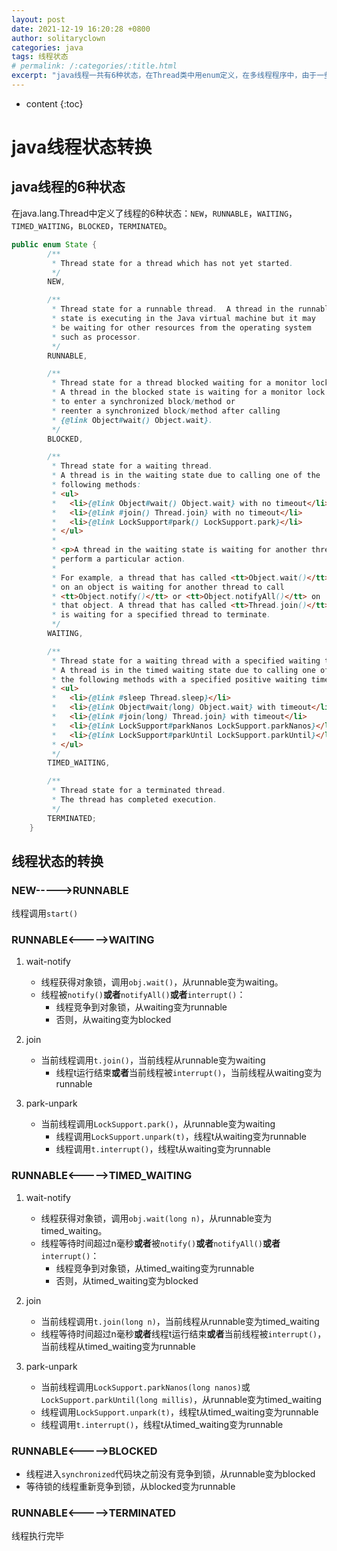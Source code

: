 ```yaml
---
layout: post
date: 2021-12-19 16:20:28 +0800
author: solitaryclown
categories: java
tags: 线程状态
# permalink: /:categories/:title.html
excerpt: "java线程一共有6种状态，在Thread类中用enum定义，在多线程程序中，由于一些线程相关的方法的调用，会让线程的状态发生转换。"
---
```

* content
{:toc}

# java线程状态转换

## java线程的6种状态

在java.lang.Thread中定义了线程的6种状态：`NEW`，`RUNNABLE`，`WAITING`，`TIMED_WAITING`，`BLOCKED`，`TERMINATED`。
```java
public enum State {
        /**
         * Thread state for a thread which has not yet started.
         */
        NEW,

        /**
         * Thread state for a runnable thread.  A thread in the runnable
         * state is executing in the Java virtual machine but it may
         * be waiting for other resources from the operating system
         * such as processor.
         */
        RUNNABLE,

        /**
         * Thread state for a thread blocked waiting for a monitor lock.
         * A thread in the blocked state is waiting for a monitor lock
         * to enter a synchronized block/method or
         * reenter a synchronized block/method after calling
         * {@link Object#wait() Object.wait}.
         */
        BLOCKED,

        /**
         * Thread state for a waiting thread.
         * A thread is in the waiting state due to calling one of the
         * following methods:
         * <ul>
         *   <li>{@link Object#wait() Object.wait} with no timeout</li>
         *   <li>{@link #join() Thread.join} with no timeout</li>
         *   <li>{@link LockSupport#park() LockSupport.park}</li>
         * </ul>
         *
         * <p>A thread in the waiting state is waiting for another thread to
         * perform a particular action.
         *
         * For example, a thread that has called <tt>Object.wait()</tt>
         * on an object is waiting for another thread to call
         * <tt>Object.notify()</tt> or <tt>Object.notifyAll()</tt> on
         * that object. A thread that has called <tt>Thread.join()</tt>
         * is waiting for a specified thread to terminate.
         */
        WAITING,

        /**
         * Thread state for a waiting thread with a specified waiting time.
         * A thread is in the timed waiting state due to calling one of
         * the following methods with a specified positive waiting time:
         * <ul>
         *   <li>{@link #sleep Thread.sleep}</li>
         *   <li>{@link Object#wait(long) Object.wait} with timeout</li>
         *   <li>{@link #join(long) Thread.join} with timeout</li>
         *   <li>{@link LockSupport#parkNanos LockSupport.parkNanos}</li>
         *   <li>{@link LockSupport#parkUntil LockSupport.parkUntil}</li>
         * </ul>
         */
        TIMED_WAITING,

        /**
         * Thread state for a terminated thread.
         * The thread has completed execution.
         */
        TERMINATED;
    }
```

## 线程状态的转换
### NEW----->RUNNABLE
线程调用`start()`

### RUNNABLE<----->WAITING
1. wait-notify
    * 线程获得对象锁，调用`obj.wait()`，从runnable变为waiting。
    * 线程被`notify()`**或者**`notifyAll()`**或者**`interrupt()`：
        - 线程竞争到对象锁，从waiting变为runnable
        - 否则，从waiting变为blocked
    
2. join
    + 当前线程调用`t.join()`，当前线程从runnable变为waiting
        + 线程t运行结束**或者**当前线程被`interrupt()`，当前线程从waiting变为runnable
3. park-unpark
    + 当前线程调用`LockSupport.park()`，从runnable变为waiting
        + 线程调用`LockSupport.unpark(t)`，线程t从waiting变为runnable
        + 线程调用`t.interrupt()`，线程t从waiting变为runnable 


### RUNNABLE<----->TIMED_WAITING
1. wait-notify
    * 线程获得对象锁，调用`obj.wait(long n)`，从runnable变为timed_waiting。
    * 线程等待时间超过n毫秒**或者**被`notify()`**或者**`notifyAll()`**或者**`interrupt()`：
        - 线程竞争到对象锁，从timed_waiting变为runnable
        - 否则，从timed_waiting变为blocked
    
2. join
    + 当前线程调用`t.join(long n)`，当前线程从runnable变为timed_waiting
    + 线程等待时间超过n毫秒**或者**线程t运行结束**或者**当前线程被`interrupt()`，当前线程从timed_waiting变为runnable
3. park-unpark
    + 当前线程调用`LockSupport.parkNanos(long nanos)`或`LockSupport.parkUntil(long millis)`，从runnable变为timed_waiting
    + 线程调用`LockSupport.unpark(t)`，线程t从timed_waiting变为runnable
    + 线程调用`t.interrupt()`，线程t从timed_waiting变为runnable 


### RUNNABLE<----->BLOCKED
+ 线程进入`synchronized`代码块之前没有竞争到锁，从runnable变为blocked
+ 等待锁的线程重新竞争到锁，从blocked变为runnable


### RUNNABLE<----->TERMINATED
线程执行完毕